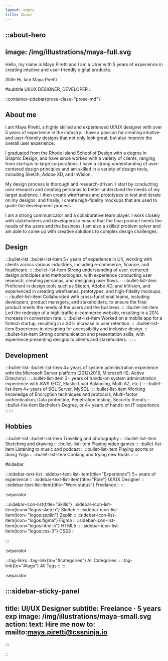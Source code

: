 ```yaml
---
layout: empty
title: About
--- 
```


::about-hero
---
image: /img/illustrations/maya-full.svg
---
Hello, my name is Maya Piretti and I am a UI/er with 5 years of experience in creating intuitive and user-friendly digital products.

#title
Hi, Iam Maya Piretti

#subtitle
UI/UX DESIGNER, DEVELOPER
::

::container-sidebar{prose-class="prose-md"}

## About me

I am Maya Piretti, a highly skilled and experienced UI/UX
designer with over 5 years of experience in the industry. I
have a passion for creating intuitive and user-friendly
designs that not only look great, but also improve the
overall user experience.

I graduated from the Rhode Island School of Design with a
degree in Graphic Design, and have since worked with a
variety of clients, ranging from startups to large
corporations. I have a strong understanding of user-centered
design principles and am skilled in a variety of design
tools, including Sketch, Adobe XD, and InVision.

My design process is thorough and research-driven. I start
by conducting user research and creating personas to better
understand the needs of my target audience. I then create
wireframes and prototypes to test and iterate on my designs,
and finally, I create high-fidelity mockups that are used to
guide the development process.

I am a strong communicator and a collaborative team player.
I work closely with stakeholders and developers to ensure
that the final product meets the needs of the users and the
business. I am also a skilled problem solver and am able to
come up with creative solutions to complex design
challenges.

## Design

:::bullet-list
  ::bullet-list-item
  5+ years of experience in UI/, working with
  clients across various industries, including e-commerce,
  finance, and healthcare.
  ::
  ::bullet-list-item
  Strong understanding of user-centered design principles
  and methodologies, with experience conducting user
  research, creating personas, and designing user flows.
  ::
  ::bullet-list-item
  Proficient in design tools such as Sketch, Adobe XD, and
  InVision, and experienced in creating wireframes,
  prototypes, and high-fidelity mockups.
  ::
  ::bullet-list-item
  Collaborated with cross-functional teams, including
  developers, product managers, and stakeholders, to ensure
  the final product meets the needs of the users and the
  business.
  ::
  ::bullet-list-item
  Led the redesign of a high-traffic e-commerce website,
  resulting in a 20% increase in conversion rate.
  ::
  ::bullet-list-item
  Worked on a mobile app for a fintech startup, resulting in
  a 30% increase in user retention.
  ::
  ::bullet-list-item
  Experience in designing for accessibility and inclusive
  design.
  ::
  ::bullet-list-item
  Strong communication and presentation skills, with
  experience presenting designs to clients and stakeholders.
  ::
:::

## Development

:::bullet-list
  ::bullet-list-item
  4+ years of system administration experience with the
  Microsoft Server platform (2012/2016, Microsoft IIS,
  Active Directory)
  ::
  ::bullet-list-item
  3+ years of hands-on system administration experience with
  AWS (EC2, Elastic Load Balancing, Multi AZ, etc.)
  ::
  ::bullet-list-item
  4+ years of SQL Server, MySQL
  ::
  ::bullet-list-item
  Working knowledge of Encryption techniques and protocols,
  Multi-factor authentication, Data protection, Penetration
  testing, Security threats
  ::
  ::bullet-list-item
  Bachelor’s Degree, or 4+ years of hands-on IT experience
  ::
:::


## Hobbies

:::bullet-list
  ::bullet-list-item
  Traveling and photography
  ::
  ::bullet-list-item
  Sketching and drawing
  ::
  ::bullet-list-item
  Playing video games
  ::
  ::bullet-list-item
  Listening to music and podcast
  ::
  ::bullet-list-item
  Playing sports or doing Yoga
  ::
  ::bullet-list-item
  Cooking and trying new foods
  ::
:::

#sidebar

:::sidebar-text-list
  ::sidebar-text-list-item{title="Experience"}
  5+ years of experience
  ::
  ::sidebar-text-list-item{title="Role"}
  UI/UX Designer
  ::
  ::sidebar-text-list-item{title="Work status"}
  Freelance
  ::
:::

:separator

:::sidebar-icon-list{title="Skills"}
  ::sidebar-icon-list-item{icon="logos:sketch"}
  Sketch
  ::
  ::sidebar-icon-list-item{icon="logos:zeplin"}
  Zeplin
  ::
  ::sidebar-icon-list-item{icon="logos:figma"}
  Figma
  ::
  ::sidebar-icon-list-item{icon="logos:html-5"}
  HTML5
  ::
  ::sidebar-icon-list-item{icon="logos:css-3"}
  CSS3
  ::

:::

:separator

:::tag-links
  ::tag-link{to="#categories"}
  All Categories
  ::
  ::tag-link{to="#tags"}
  All Tags
  ::
:::

:separator 

:::sidebar-sticky-panel
---
title: UI/UX Designer
subtitle: Freelance · 5 years exp
image: /img/illustrations/maya-small.svg
action:
  text: Hire me now
  to: mailto:maya.piretti@cssninja.io
---
:::

::